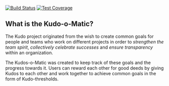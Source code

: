 [![Build Status](https://travis-ci.org/kabisa/kudos-backend.png?branch=master)](https://travis-ci.org/kabisa/kudos-backend.png?branch=master)
[![Test Coverage](https://raw.githubusercontent.com/kabisa/kudos-backend/master/lib/assets/coverage.svg?sanitize=true)](https://github.com/kabisa/kudos-backend/blob/master/lib/assets/coverage.svg)

## What is the Kudo-o-Matic?
The Kudo project originated from the wish to create common goals for people and teams who work on different projects in order to *strengthen the team spirit*, *collectively celebrate successes* and *ensure transparency* within an organization.

The Kudos-o-Matic was created to keep track of these goals and the progress towards it. 
Users can reward each other for good deeds by giving Kudos to each other and work together to achieve common goals in the form of Kudo-thresholds.
